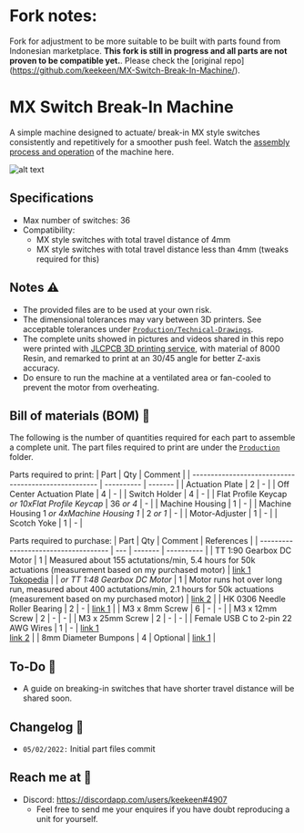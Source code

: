 # Fork notes:
Fork for adjustment to be more suitable to be built with parts found from Indonesian marketplace. **This fork is still in progress and all parts are not proven to be compatible yet.**. Please check the [original repo] (https://github.com/keekeen/MX-Switch-Break-In-Machine/).

# MX Switch Break-In Machine
A simple machine designed to actuate/ break-in MX style switches consistently and repetitively for a smoother push feel. Watch the [assembly process and operation](https://www.youtube.com/watch?v=iYIlCdo38ZM&list=PLLd9RKaLkD3lO_kQBJ3w394Xko4Nm3RR9) of the machine here.

![alt text][snapshot]

[snapshot]: /Images/DSC05789.jpg "Machine Snapshot"

## Specifications
- Max number of switches: 36
- Compatibility: 
  -  MX style switches with total travel distance of 4mm
  -  MX style switches with total travel distance less than 4mm (tweaks required for this)

## Notes ⚠️
- The provided files are to be used at your own risk.
- The dimensional tolerances may vary between 3D printers. See acceptable tolerances under [`Production/Technical-Drawings`](/Production/Technical-Drawings).
- The complete units showed in pictures and videos shared in this repo were printed with [JLCPCB 3D printing service](https://cart.jlcpcb.com/quote), with material of 8000 Resin, and remarked to print at an 30/45 angle for better Z-axis accuracy.
- Do ensure to run the machine at a ventilated area or fan-cooled to prevent the motor from overheating.

## Bill of materials (BOM) 📜
The following is the number of quantities required for each part to assemble a complete unit. The part files required to print are under the [`Production`](/Production) folder.

Parts required to print:
| Part                                                 | Qty        | Comment |
| ---------------------------------------------------- | ---------- | ------- |
| Actuation Plate                                      | 2          | -       |
| Off Center Actuation Plate                           | 4          | -       |
| Switch Holder                                        | 4          | -       |
| Flat Profile Keycap *or 10xFlat Profile Keycap*      | 36 *or 4*  | -       |
| Machine Housing                                      | 1          | -       |
| Machine Housing 1 *or 4xMachine Housing 1*           | 2 *or 1*   | -       |
| Motor-Adjuster                                       | 1          | -       |
| Scotch Yoke                                          | 1          | -       |

Parts required to purchase:
| Part                                 | Qty | Comment | References |
| ------------------------------------ | --- | ------- | ---------- |
| TT 1:90 Gearbox DC Motor             | 1   | Measured about 155 actutations/min, 5.4 hours for 50k actuations (measurement based on my purchased motor) | [link 1](https://shopee.sg/Large-Price-Metal-Gear-Robot-Smart-Car-Reduce-Speed-Motor-Tt-Motor-i.191993938.3917622642) <br> [Tokopedia](https://www.tokopedia.com/cncstorebandung/motor-dc-gearbox-metal-gear-tt-motor-single-shaft-all-metal) |
| *or TT 1:48 Gearbox DC Motor*        | 1   | Motor runs hot over long run, measured about 400 actutations/min, 2.1 hours for 50k actuations (measurement based on my purchased motor) | [link 2](https://www.adafruit.com/product/3777) |
| HK 0306 Needle Roller Bearing        | 2   | - | [link 1](https://www.skf.com/us/products/rolling-bearings/roller-bearings/needle-roller-bearings/drawn-cup-needle-roller-bearings/productid-HK%200306%20TN) |
| M3 x 8mm Screw                       | 6   | - | - |
| M3 x 12mm Screw                      | 2   | - | - |
| M3 x 25mm Screw                      | 2   | - | - |
| Female USB C to 2-pin 22 AWG Wires   | 1   | - | [link 1](https://www.aliexpress.com/item/1005001388133794.html?spm=a2g0o.productlist.0.0.5eb0510fZ1x7CB&algo_pvid=72711e6a-5844-4e73-a4a4-c90b141b40e0&algo_exp_id=72711e6a-5844-4e73-a4a4-c90b141b40e0-16&pdp_ext_f=%7B%22sku_id%22%3A%2212000015898874380%22%7D) <br> [link 2](https://www.aliexpress.com/item/1005002271810476.html?spm=a2g0o.productlist.0.0.2819510fomHmwf&algo_pvid=a239c4db-a4cf-4337-b6a1-f4db0c4cff98&algo_exp_id=a239c4db-a4cf-4337-b6a1-f4db0c4cff98-2&pdp_ext_f=%7B%22sku_id%22%3A%2212000019849627354%22%7D) |
| 8mm Diameter Bumpons                 | 4   | Optional | [link 1](https://shopee.sg/MAGIC-100PCS-Sheet-Soft-Buffer-Sticker-Furniture-Accessories-Gel-Shock-Absorber-Rubber-Silicone-Pads-Cabinets-Door-Stop-Anti-collision-Toilets-Bumpers-Non-Slip-Self-Adhesive-Multicolor-i.299069493.11802920607) |

## To-Do 📝
- A guide on breaking-in switches that have shorter travel distance will be shared soon.

## Changelog 📒
- `05/02/2022:` Initial part files commit 

## Reach me at 📩
- Discord: https://discordapp.com/users/keekeen#4907
  - Feel free to send me your enquires if you have doubt reproducing a unit for yourself.
